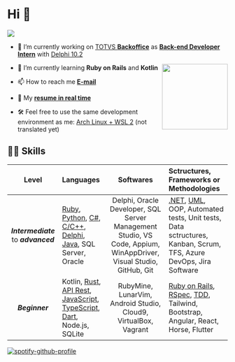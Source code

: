 # Hi 🤙

![][profile_views]

- 🔧 I’m currently working on [TOTVS **Backoffice**][link_totvs] as [**Back-end Developer Intern**][linkedin] with [Delphi 10.2][pascal_repo]

<img align="right" height="150" src="https://i.ibb.co/PhDHQB5/Rodriguez-Typing-At-Desk.gif"/>

- 📔 I’m currently learning **Ruby on Rails** and **Kotlin**

- 📫 How to reach me **[E-mail][email_link]**

- 📄 My **[resume in real time][curriculum_vitae]**

- 🛠️ Feel free to use the same development environment as me: [Arch Linux + WSL 2][arch_wsl2] (not translated yet)

## 🧙‍♂️ Skills

| Level| Languages  | Softwares | Sctructures, Frameworks or Methodologies |
| :-: | :- | :-: | :- |
| **_Intermediate_** to **_advanced_** |  [Ruby][RoR], [Python][python], [C#][csharp], [C/C++][cpp], [Delphi][pascal_repo], [Java][java], SQL Server, Oracle | Delphi, Oracle Developer, SQL Server Management Studio, VS Code, Appium, WinAppDriver, Visual Studio, GitHub, Git | [.NET][dotnet], [UML][uml], OOP, Automated tests, Unit tests, Data sctructures, Kanban, Scrum, TFS, Azure DevOps, Jira Software |
| **_Beginner_** | Kotlin, [Rust][rust], [API Rest][dotnet], [JavaScript][javascript], [TypeScript][typescript], [Dart][dart], Node.js, SQLite | RubyMine, LunarVim, Android Studio, Cloud9, VirtualBox, Vagrant | [Ruby on Rails][RoR], [RSpec][rspec], [TDD][rspec], Tailwind, Bootstrap, Angular, React, Horse, Flutter |

[![spotify-github-profile][spotify]](https://github.com/kittinan/spotify-github-profile)

<!--

- ⚡ Fun fact **I like specifically and just Dark++ theme in all my tools**

## 💬 Socials

<p>
  <a href="https://linkedin.com/in/riquehen" target="blank">
    <img align="center" src="https://raw.githubusercontent.com/rahuldkjain/github-profile-readme-generator/master/src/images/icons/Social/linked-in-alt.svg" alt="riquehen" height="30" width="40"/>
  </a>
  <a href="https://docs.microsoft.com/pt-br/users/henrique-souza-8745/" target="blank">
    <img align="center" src="https://upload.wikimedia.org/wikipedia/commons/4/44/Microsoft_logo.svg" alt="rique.hen" title="Microsoft Learn" height="30" width="40" />
  </a>
</p>

## 📊 Statistics

[![Top Langs](https://github-readme-stats.vercel.app/api/top-langs/?username=henrique-souza&theme=ayu-mirage&layout=compact&langs_count=10&hide=HTML,Batchfile)](https://henrique-souza.vercel.app)

| [![Henrique GitHub stats](https://github-readme-stats.vercel.app/api?username=henrique-souza&theme=ayu-mirage&show_icons=true&hide_title=true)](https://henrique-souza.vercel.app) |  |
| --- | --- |

<h3 align="left"> 💬 Know about and connect with me:</h3>
<p>
  <a href="https://linkedin.com/in/riquehen" target="blank">
    <img align="center" src="https://raw.githubusercontent.com/rahuldkjain/github-profile-readme-generator/master/src/images/icons/Social/linked-in-alt.svg" alt="riquehen" height="30" width="40"/>
  </a>
  <a href="https://pt.stackoverflow.com/users/291660/henrique-souza" target="blank">
    <img align="center" src="https://raw.githubusercontent.com/rahuldkjain/github-profile-readme-generator/master/src/images/icons/Social/stack-overflow.svg" alt="291660" height="30" width="40"/>
  </a>
  <a href="https://instagram.com/rique.hen" target="blank">
    <img align="center" src="https://raw.githubusercontent.com/rahuldkjain/github-profile-readme-generator/master/src/images/icons/Social/instagram.svg" alt="@rique.hen" height="30" width="40" />
  </a>
  <a href="https://docs.microsoft.com/pt-br/users/henrique-souza-8745/" target="blank">
    <img align="center" src="https://upload.wikimedia.org/wikipedia/commons/4/44/Microsoft_logo.svg" alt="rique.hen" title="Microsoft Learn" height="30" width="40" />
  </a>
</p>

-->

[pascal_repo]: https://github.com/henrique-souza?tab=repositories&q=&type=&language=pascal&sort=
[linkedin]: https://www.linkedin.com/in/riquehen
[link_totvs]: https://www.totvs.com/hospitalidade/produtos/?nowprocket=1
[email_link]: mailto:h.s.s_henrique@hotmail.com
[arch_wsl2]: https://github.com/henrique-souza/development_environment/blob/main/README.md
[spotify]: https://spotify-github-profile.vercel.app/api/view?uid=22aaqwnwsca3lv62n6lido44i&cover_image=true&theme=natemoo-re&show_offline=true&bar_color=000000&bar_color_cover=true
[curriculum_vitae]: https://docs.google.com/document/d/e/2PACX-1vQwTfvr17pmzpDUlncDBl3Y-5NvceCN9SvftTEb608lwApWDDTPmWRVayzTiy4QD_iHO5AvfvGQTSHw/pub
[profile_views]: https://komarev.com/ghpvc/?username=henrique-souza&color=lightgrey&style=flat-square
[cpp]: https://github.com/henrique-souza?tab=repositories&q=&type=&language=c&sort=
[java]: https://github.com/henrique-souza?tab=repositories&q=&type=&language=java&sort=
[python]: https://github.com/henrique-souza?tab=repositories&q=&type=&language=python&sort=
[csharp]: https://github.com/henrique-souza?tab=repositories&q=&type=&language=c%23&sort=
[uml]: https://github.com/henrique-souza/uml_exercises
[dotnet]: https://github.com/henrique-souza/ContosoPizza
[javascript]: https://github.com/henrique-souza?tab=repositories&q=&type=&language=javascript&sort=
[typescript]: https://github.com/henrique-souza?tab=repositories&q=&type=&language=typescript&sort=
[RoR]: https://github.com/henrique-souza?tab=repositories&q=&type=&language=ruby&sort=
[dart]: https://github.com/henrique-souza?tab=repositories&q=&type=&language=dart&sort=
[rspec]: https://github.com/henrique-souza/ruby_and_rails_exercises/tree/main/TDD
[rust]: https://github.com/henrique-souza/rust_exercises
